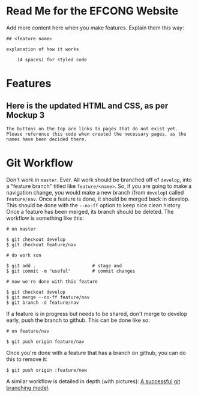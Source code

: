 # Read Me for the EFCONG Website

Add more content here when you make features. Explain them this way:

    ## <feature name>
    
    explanation of how it works
    
        (4 spaces) for styled code

# Features

## Here is the updated HTML and CSS, as per Mockup 3
	
	The buttons on the top are links to pages that do not exist yet.  Please reference this code when created the necessary pages, as the names have been decided there.

# Git Workflow

Don't work in `master`. Ever. All work should be branched off of `develop`, into a "feature branch" titled like `feature/<name>`. So, if you are going to make a navigation change, you would make a new branch (from `develop`) called `feature/nav`. Once a feature is done, it should be merged back in develop. This should be done with the `--no-ff` option to keep nice clean history. Once a feature has been merged, its branch should be deleted. The workflow is something like this:
  
    # on master
    
    $ git checkout develop
    $ git checkout feature/nav
    
    # do work son
    
    $ git add .                     # stage and
    $ git commit -m "useful"        # commit changes
    
    # now we're done with this feature
    
    $ git checkout develop
    $ git merge --no-ff feature/nav
    $ git branch -d feature/nav
    
If a feature is in progress but needs to be shared, don't merge to develop early, push the branch to github. This can be done like so:

    # on feature/nav
    
    $ git push origin feature/nav
    
Once you're done with a feature that has a branch on github, you can do this to remove it:

    $ git push origin :feature/new
    
A similar workflow is detailed in depth (with pictures): [A successful git branching model](http://nvie.com/posts/a-successful-git-branching-model/?).